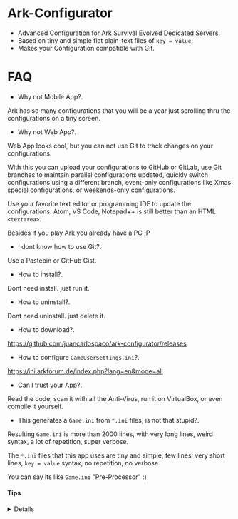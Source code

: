 # Ark-Configurator

- Advanced Configuration for Ark Survival Evolved Dedicated Servers.
- Based on tiny and simple flat plain-text files of `key = value`.
- Makes your Configuration compatible with Git.


# FAQ

- Why not Mobile App?.

Ark has so many configurations that you will be a year just scrolling thru the configurations on a tiny screen.

- Why not Web App?.

Web App looks cool, but you can not use Git to track changes on your configurations.

With this you can upload your configurations to GitHub or GitLab,
use Git branches to maintain parallel configurations updated,
quickly switch configurations using a different branch,
event-only configurations like Xmas special configurations,
or weekends-only configurations.

Use your favorite text editor or programming IDE to update the configurations.
Atom, VS Code, Notepad++ is still better than an HTML `<textarea>`.

Besides if you play Ark you already have a PC ;P

- I dont know how to use Git?.

Use a Pastebin or GitHub Gist.

- How to install?.

Dont need install. just run it.

- How to uninstall?.

Dont need uninstall. just delete it.

- How to download?.

https://github.com/juancarlospaco/ark-configurator/releases

- How to configure `GameUserSettings.ini`?.

https://ini.arkforum.de/index.php?lang=en&mode=all

- Can I trust your App?.

Read the code, scan it with all the Anti-Virus, run it on VirtualBox, or even compile it yourself.

- This generates a `Game.ini` from `*.ini` files, is not that stupid?.

Resulting `Game.ini` is more than 2000 lines, with very long lines, weird syntax, a lot of repetition, super verbose.

The `*.ini` files that this app uses are tiny and simple, few lines, very short lines, `key = value` syntax, no repetition, no verbose.

You can say its like `Game.ini` "Pre-Processor" :)


#### Tips

<details>

Set `MaxSpectators` to the same number of **active Admins** on your server, for security,
lets say you have 1 Admin, but more than 1 Spectator, then that means that someone hacked your server password.

Some configuration can be repeated on `Game.ini` & `GameUserSettings.ini`

On start Ark reads `Game.ini` first, then reads `GameUserSettings.ini`

Repeated configurations on `Game.ini` can be overwritten by `GameUserSettings.ini`

Not all configurations can be set on `GameUserSettings.ini`, for example core game configurations.

Not all configurations can be set on `Game.ini`, for example Mods.

This simple script reads all the `config/*.ini` and `config/*.json` files and generates 1 `*.ini` config file for all the ARK Survival Evolved settings.

To reduce lag, disable Brontos, replace them with other tameable dino.

To reduce lag, disable Volcano on Ragnarok.

To reduce lag, make your players spawn with 250~500 Kg weight, and disable adding more weight, if the player holds too much inventory the server lags, but if you set too low weight everyone complains.

To reduce lag, make your players spawn with very high Water stat, its annoying to drink water all the time and people make pipes everywhere.

To reduce lag, disable all Thatch structures, they sux anyways.

Any mod that makes the birds go faster makes lag (Classic Flyer, Speed Saddle, Speed Soup, etc), instead make land dinos and water dinos faster to reduce lag and allows to travel faster.

Make Herbivores stronger and cheap Veggy Cakes so people tame more varied dinos, else everyone only tame Rexes and Gigas.

Dont use a high Harvest multiplier it makes lag, instead make stuff cheaper by reducing the crafting costs.

Make possible to use stuff from other maps without mods by adding those items to the supply crates.

Make possible to use dinos from other maps without mods by replacing useless dinos with the ones from other maps.

Dont use too high Speed multiplier on the player, makes lag and allows speed hacks.

Disable the Industrial Grinder it allows Dupes and hacks.

Prefer tiny mods to big heavy mods, multiple tiny mods are still better than one big heavy mod.

</details>
